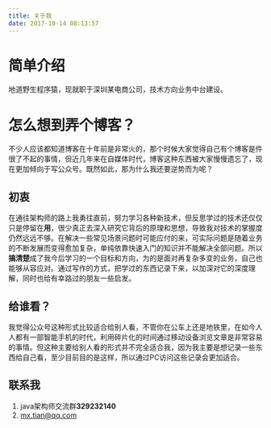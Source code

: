 ```yaml
---
title: 关于我
date: 2017-10-14 08:13:57
---
```


# 简单介绍

地道野生程序猿，现就职于深圳某电商公司，技术方向业务中台建设。

# 怎么想到弄个博客？

不少人应该都知道博客在十年前是非常火的，那个时候大家觉得自己有个博客是件很了不起的事情，但近几年来在自媒体时代，博客这种东西被大家慢慢遗忘了，现在更加倾向于写公众号。既然如此，那为什么我还要逆势而为呢？

## 初衷

在通往架构师的路上我勇往直前，努力学习各种新技术，但反思学过的技术还仅仅只是停留在**用**，很少真正去深入研究它背后的原理和思想，导致我对技术的掌握度仍然远远不够。在解决一些常见场景问题时可能应付的来，可实际问题是随着业务的不断发展而变得愈加复杂，单纯依靠快速入门的知识并不能解决全部问题。所以**搞清楚**成了我今后学习的一个目标和方向，为的是面对再复杂多变的业务，自己也能够从容应对。通过写作的方式，把学过的东西记录下来，以加深对它的深度理解，同时也给有幸路过的朋友一些启发。

## 给谁看？

我觉得公众号这种形式比较适合给别人看，不管你在公车上还是地铁里，在如今人人都有一部智能手机的时代，利用碎片化的时间通过移动设备浏览文章是非常容易的事情。但这种主要给别人看的形式并不完全适合我，因为我主要是想记录一些东西给自己看，至少目前目的是这样，所以通过PC访问这些记录会更加适合。

## 联系我

1. java架构师交流群**329232140**
1. mx.tian@qq.com
